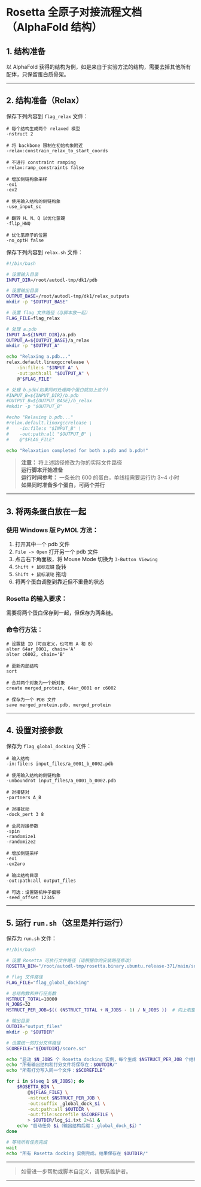 # Rosetta 全原子对接流程文档（AlphaFold 结构）

## 1. 结构准备

以 AlphaFold 获得的结构为例，如是来自于实验方法的结构，需要去掉其他所有配体，只保留蛋白质骨架。

---

## 2. 结构准备（Relax）

保存下列内容到 `flag_relax` 文件：

```
# 每个结构生成两个 relaxed 模型
-nstruct 2

# 将 backbone 限制在初始构象附近
-relax:constrain_relax_to_start_coords

# 不进行 constraint ramping
-relax:ramp_constraints false

# 增加侧链构象采样
-ex1
-ex2

# 使用输入结构的侧链构象
-use_input_sc

# 翻转 H、N、Q 以优化氢键
-flip_HNQ

# 优化氢原子的位置
-no_optH false
```

保存下列内容到 `relax.sh` 文件：

```bash
#!/bin/bash

# 设置输入目录
INPUT_DIR=/root/autodl-tmp/dk1/pdb

# 设置输出目录
OUTPUT_BASE=/root/autodl-tmp/dk1/relax_outputs
mkdir -p "$OUTPUT_BASE"

# 设置 flag 文件路径（与脚本放一起）
FLAG_FILE=flag_relax

# 处理 a.pdb
INPUT_A=${INPUT_DIR}/a.pdb
OUTPUT_A=${OUTPUT_BASE}/a_relax
mkdir -p "$OUTPUT_A"

echo "Relaxing a.pdb..."
relax.default.linuxgccrelease \
    -in:file:s "$INPUT_A" \
    -out:path:all "$OUTPUT_A" \
    @"$FLAG_FILE"

# 处理 b.pdb(如果同时处理两个蛋白就加上这个)
#INPUT_B=${INPUT_DIR}/b.pdb
#OUTPUT_B=${OUTPUT_BASE}/b_relax
#mkdir -p "$OUTPUT_B"

#echo "Relaxing b.pdb..."
#relax.default.linuxgccrelease \
#    -in:file:s "$INPUT_B" \
#    -out:path:all "$OUTPUT_B" \
#    @"$FLAG_FILE"

echo "Relaxation completed for both a.pdb and b.pdb!"
```

> **注意：** 将上述路径修改为你的实际文件路径  
> **运行脚本开始准备**  
> **运行时间参考：** 一条长约 600 的蛋白，单线程需要运行约 3~4 小时  
> **如果同时准备多个蛋白，可两个并行**

---

## 3. 将两条蛋白放在一起

### 使用 Windows 版 PyMOL 方法：

1. 打开其中一个 pdb 文件  
2. `File -> Open` 打开另一个 pdb 文件  
3. 点击右下角面板，将 Mouse Mode 切换为 `3-Button Viewing`  
4. `Shift + 鼠标左键` 旋转  
5. `Shift + 鼠标滚轮` 拖动  
6. 将两个蛋白调整到靠近但不重叠的状态  

### Rosetta 的输入要求：

需要将两个蛋白保存到一起，但保存为两条链。

### 命令行方法：

```pymol
# 设置链 ID（可自定义，也可用 A 和 B）
alter 64ar_0001, chain='A'
alter c6002, chain='B'

# 更新内部结构
sort

# 合并两个对象为一个新对象
create merged_protein, 64ar_0001 or c6002

# 保存为一个 PDB 文件
save merged_protein.pdb, merged_protein
```

---

## 4. 设置对接参数

保存为 `flag_global_docking` 文件：

```
# 输入结构
-in:file:s input_files/a_0001_b_0002.pdb

# 使用输入结构的侧链构象
-unboundrot input_files/a_0001_b_0002.pdb

# 对接链对
-partners A_B

# 对接扰动
-dock_pert 3 8

# 全局对接参数
-spin
-randomize1
-randomize2

# 增加侧链采样
-ex1
-ex2aro

# 输出结构目录
-out:path:all output_files

# 可选：设置随机种子偏移
-seed_offset 12345
```

---

## 5. 运行 `run.sh`（这里是并行运行）

保存为 `run.sh` 文件：

```bash
#!/bin/bash

# 设置 Rosetta 可执行文件路径（请根据你的安装路径修改）
ROSETTA_BIN="/root/autodl-tmp/rosetta.binary.ubuntu.release-371/main/source/bin/docking_protocol.linuxgccrelease"

# flag 文件路径
FLAG_FILE="flag_global_docking"

# 总结构数和并行任务数
NSTRUCT_TOTAL=10000
N_JOBS=32
NSTRUCT_PER_JOB=$(( (NSTRUCT_TOTAL + N_JOBS - 1) / N_JOBS ))  # 向上取整

# 输出目录
OUTDIR="output_files"
mkdir -p "$OUTDIR"

# 设置统一的打分文件路径
SCOREFILE="${OUTDIR}/score.sc"

echo "启动 $N_JOBS 个 Rosetta docking 实例，每个生成 $NSTRUCT_PER_JOB 个结构..."
echo "所有输出结构和打分文件将保存在：$OUTDIR/"
echo "所有打分写入同一个文件：$SCOREFILE"

for i in $(seq 1 $N_JOBS); do
    $ROSETTA_BIN \
        @${FLAG_FILE} \
        -nstruct $NSTRUCT_PER_JOB \
        -out:suffix _global_dock_$i \
        -out:path:all $OUTDIR \
        -out:file:scorefile $SCOREFILE \
        > $OUTDIR/log_$i.txt 2>&1 &
    echo "启动任务 $i（输出结构后缀：_global_dock_$i）"
done

# 等待所有任务完成
wait
echo "所有 Rosetta docking 实例完成。结果保存在 $OUTDIR/"
```

---

> 如需进一步帮助或脚本自定义，请联系维护者。

---
